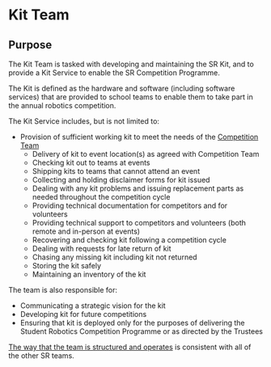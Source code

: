 # Kit Team

## Purpose

The Kit Team is tasked with developing and maintaining the SR Kit, and to provide a Kit Service to enable the SR Competition Programme.

The Kit is defined as the hardware and software (including software services) that are provided to school teams to enable them to take part in the annual robotics competition.

The Kit Service includes, but is not limited to:
* Provision of sufficient working kit to meet the needs of the [Competition Team](competition-team.md)
    * Delivery of kit to event location(s) as agreed with Competition Team
    * Checking kit out to teams at events
    * Shipping kits to teams that cannot attend an event
    * Collecting and holding disclaimer forms for kit issued
    * Dealing with any kit problems and issuing replacement parts as needed throughout the competition cycle
    * Providing technical documentation for competitors and for volunteers
    * Providing technical support to competitors and volunteers (both remote and in-person at events)
    * Recovering and checking kit following a competition cycle
    * Dealing with requests for late return of kit
    * Chasing any missing kit including kit not returned
    * Storing the kit safely
    * Maintaining an inventory of the kit
 
The team is also responsible for:
* Communicating a strategic vision for the kit
* Developing kit for future competitions
* Ensuring that kit is deployed only for the purposes of delivering the Student Robotics Competition Programme or as directed by the Trustees

[The way that the team is structured and operates](team-operations.md) is consistent with all of the other SR teams.

